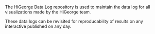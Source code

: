 The HiGeorge Data Log repository is used to maintain the data log for all visualizations made by the HiGeorge team. 

These data logs can be revisited for reproducability of results on any interactive published on any day. 
